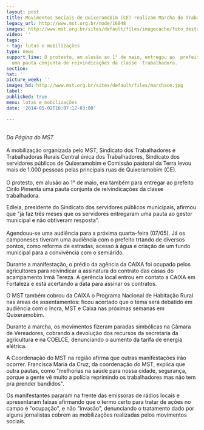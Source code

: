 ```yaml
---
layout: post
title: Movimentos Sociais de Quixeramobim (CE) realizam Marcha do Trabalhador
legacy_url: http://www.mst.org.br/node/16048
images: http://www.mst.org.br/sites/default/files/imagecache/foto_destaque/marchace.jpg
video: ''
tags:
- tag: lutas e mobilizações
type: news
support_line: O protesto, em alusão ao 1° de maio, entregou ao  prefeito Cirilo Pimenta
  uma pauta conjunta de reivindicações da classe  trabalhadora.
section: 
hat: ''
picture_week: ''
images_hd: http://www.mst.org.br/sites/default/files/marchace.jpg
label: 
published: true
menu: lutas e mobilizações
date: '2014-05-02T16:07:12-03:00'

---
```

<p><br><em>Da Página do MST</em><br><br>A mobilização organizada pelo MST, Sindicato dos Trabalhadores e Trabalhadoras Rurais Central única dos Trabalhadores, Sindicato dos servidores públicos de Quixeramobim e Comissão pastoral da Terra levou mais de 1.000 pessoas pelas principais ruas de Quixeramobim (CE). <br><br>O protesto, em alusão ao 1° de maio, era também para entregar ao prefeito Cirilo Pimenta uma pauta conjunta de reivindicações da classe trabalhadora. </p><p>Edleia, presidente do Sindicato dos servidores públicos municipais, afirmou que "já faz três meses que os servidores entregaram uma pauta ao gestor municipal e não obtiveram resposta". <br><br>Agendouu-se uma audiência para a próxima quarta-feira (07/05). Já os camponeses tiveram uma audiência com o prefeito trtando de diversos pontos, como reforma de estradas, acesso à água e criação de um fundo municipal para a convivência com o semiárido.</p><p>Durante a manifestação, o prédio da agência da CAIXA foi ocupado pelos agricultores para reivindicar a assinatura do contrato das casas do acampamento Irmã Tereza. A gerência local entrou em contato a CAIXA em Fortaleza e está acertando a data para assinar os contratos. </p><p>O MST também cobrou da CAIXA o Programa Nacional de Habitação Rural nas áreas de assentamentos: ficou acertado que o tema será debatido em audiência com o Incra, MST e Caixa nas próximas semanas em Quixeramobim. </p><p>Durante a marcha, os movimentos fizeram paradas simbólicas na Câmara de Vereadores, cobrando a devolução dos recursos da secretaria da agricultura e na COELCE, denunciando o aumento da tarifa de energia elétrica. </p><p>A Coordenação do MST na região afirma que outras manifestações irão ocorrer. Francisca Maria da Cruz, da coordenação do MST, explica que outra pautas, como "melhorias na saúde para nossa cidade, segurança, porque a gente vê muito a polícia reprimindo os trabalhadores mas não tem pra prender bandidos".</p><p>Os manifestantes pararam na frente das emissoras de rádios locais e apresentaram faixas afirmando que o termo certo para tratar de ações no campo é "ocupação", e não "invasão", denunciando o tratamento dado por alguns jornalistas cobrem as mobilizações realizadas pelos movimentos sociais.</p>
